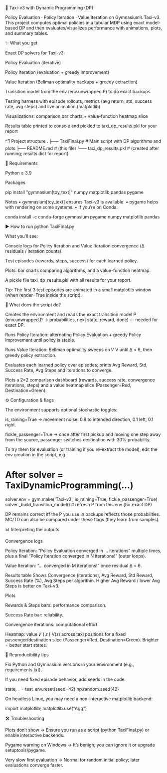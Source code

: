 🚕 Taxi-v3 with Dynamic Programming (DP)

Policy Evaluation · Policy Iteration · Value Iteration on Gymnasium’s Taxi-v3.
This project computes optimal policies in a tabular MDP using exact model-based DP and then evaluates/visualizes performance with animations, plots, and summary tables.

✨ What you get

Exact DP solvers for Taxi-v3:

Policy Evaluation (iterative)

Policy Iteration (evaluation + greedy improvement)

Value Iteration (Bellman optimality backups + greedy extraction)

Transition model from the env (env.unwrapped.P) to do exact backups

Testing harness with episode rollouts, metrics (avg return, std, success rate, avg steps) and live animation (matplotlib)

Visualizations: comparison bar charts + value-function heatmap slice

Results table printed to console and pickled to taxi_dp_results.pkl for your report

🗂 Project structure
.
├── TaxiFinal.py              # Main script with DP algorithms and plots
├── README.md                 # (this file)
└── taxi_dp_results.pkl       # (created after running; results dict for report)

🧰 Requirements

Python ≥ 3.9

Packages

pip install "gymnasium[toy_text]" numpy matplotlib pandas pygame


Notes
• gymnasium[toy_text] ensures Taxi-v3 is available.
• pygame helps with rendering on some systems.
• If you’re on Conda:

conda install -c conda-forge gymnasium pygame numpy matplotlib pandas

▶️ How to run
python TaxiFinal.py


What you’ll see:

Console logs for Policy Iteration and Value Iteration convergence (Δ residuals / iteration counts).

Test episodes (rewards, steps, success) for each learned policy.

Plots: bar charts comparing algorithms, and a value-function heatmap.

A pickle file taxi_dp_results.pkl with all results for your report.

Tip: The first 3 test episodes are animated in a small matplotlib window (when render=True inside the script).

🧪 What does the script do?

Creates the environment and reads the exact transition model P
(env.unwrapped.P → probabilities, next state, reward, done) — needed for exact DP.

Runs Policy Iteration: alternating Policy Evaluation + greedy Policy Improvement until policy is stable.

Runs Value Iteration: Bellman optimality sweeps on 
𝑉
V until Δ < θ, then greedy policy extraction.

Evaluates each learned policy over episodes; prints Avg Reward, Std, Success Rate, Avg Steps and iterations to converge.

Plots a 2×2 comparison dashboard (rewards, success rate, convergence iterations, steps) and a value heatmap slice (Passenger=Red, Destination=Green).

⚙️ Configuration & flags

The environment supports optional stochastic toggles:

is_raining=True → movement noise: 0.8 to intended direction, 0.1 left, 0.1 right.

fickle_passenger=True → once after first pickup and moving one step away from the source, passenger switches destination with 30% probability.

To try them for evaluation (or training if you re-extract the model), edit the env creation in the script, e.g.:

# After solver = TaxiDynamicProgramming(...)
solver.env = gym.make('Taxi-v3', is_raining=True, fickle_passenger=True)
solver._build_transition_model()  # refresh P from this env (for exact DP)


DP remains correct iff the P you use in backups reflects those probabilities.
MC/TD can also be compared under these flags (they learn from samples).

📊 Interpreting the outputs

Convergence logs

Policy Iteration: “Policy Evaluation converged in … iterations” multiple times, plus a final “Policy Iteration converged in N iterations!” (outer loops).

Value Iteration: “… converged in M iterations!” once residual Δ < θ.

Results table
Shows Convergence (iterations), Avg Reward, Std Reward, Success Rate (%), Avg Steps per algorithm. Higher Avg Reward / lower Avg Steps is better on Taxi-v3.

Plots

Rewards & Steps bars: performance comparison.

Success Rate bar: reliability.

Convergence iterations: computational effort.

Heatmap: value 
𝑉
(
𝑠
)
V(s) across taxi positions for a fixed passenger/destination slice (Passenger=Red, Destination=Green). Brighter = better start states.

🧩 Reproducibility tips

Fix Python and Gymnasium versions in your environment (e.g., requirements.txt).

If you need fixed episode behavior, add seeds in the code:

state, _ = test_env.reset(seed=42)
np.random.seed(42)


On headless Linux, you may need a non-interactive matplotlib backend:

import matplotlib; matplotlib.use("Agg")

🛠 Troubleshooting

Plots don’t show → Ensure you run as a script (python TaxiFinal.py) or enable interactive backends.

Pygame warning on Windows → It’s benign; you can ignore it or upgrade setuptools/pygame.

Very slow first evaluation → Normal for random initial policy; later evaluations converge faster.
